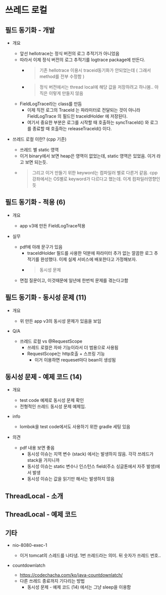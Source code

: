 # 쓰레드 로컬

## 필드 동기화 - 개발

- 개요
  - 앞선 hellotrace는 정식 버전의 로그 추적기가 아니었음
  - 따라서 이제 정식 버전의 로그 추적기를 logtrace package에 만든다.
    - > 기존 hellotrace 이용시 traceid동기화가 안되었는데 ( 그래서 method를 전부 수정함 )  
    - > 정식 버전에서는 thread local에 해당 값을 저장하려고 하나봄.. 아직은 이렇게 만들지 않음
  - FieldLogTrace라는 class를 만듬
    - 이제 직전 로그의 TraceId 는 파라미터로 전달되는 것이 아니라 FieldLogTrace 의 필드인 traceIdHolder 에 저장된다.
    - 여기서 중요한 부분은 로그를 시작할 때 호출하는 syncTraceId() 와 로그를 종료할 때 호출하는 releaseTraceId() 이다.

- 쓰레드 로컬 이란? (cpp 기준)
  - 쓰레드 별 static 영역
  - 이거 binary에서 보면 heap은 영역이 없었는데, static 영역은 있었음. 이거 라고 보면 되는듯.
  - > 그리고 이거 만들기 위한 keyword는 컴파일러 별로 다른거 같음. cpp 강좌에서는 OS별로 keyword가 다르다고 했는데. 이게 컴파일러영향인듯

## 필드 동기화 - 적용 (6)

- 개요
  - app v3에 만든 FieldLogTrace적용

- 실무
  - pdf에 아래 문구가 있음
    -  traceIdHolder 필드를 사용한 덕분에 파라미터 추가 없는 깔끔한 로그 추적기를 완성했다. 이제 실제 서비스에 배포한다고 가정해보자.
    -  > 동시성 문제
  - 면접 질문이고, 이것때문에 일년에 한번씩 문제를 겪는다고함

## 필드 동기화 - 동시성 문제 (11)

- 개요
  - 위 만든 app v3의 동시성 문제가 있음을 보임

- Q/A
  - 쓰레드 로컬 vs @RequestScope
    - 쓰레드 로컬은 자바 기능이라서 더 범용으로 사용됨
    - RequestScope는 http호출 + 스프링 기능
      - 이거 이용하면 requeset마다 bean이 생성됨

## 동시성 문제 - 예제 코드 (14)

- 개요
  - test code 예제로 동시성 문제 확인
  - 전형적인 쓰레드 동시성 문제 예제임.

- info
  - lombok을 test code에서도 사용하기 위한 gradle 세팅 있음

- 의견
  - pdf 내용 보면 좋음
    - 동시성 이슈는 지역 변수 (stack) 에서는 발생하지 않음. 각각 쓰레드가 stack을 가지니까
    - 동시성 이슈는 static 변수나 인스턴스 field(주소 싱글톤에서 자주 발생)에서 발생
    - 동시성 이슈는 값을 읽기만 해서는 발생하지 않음

## ThreadLocal - 소개 

## ThreadLocal - 예제 코드


## 기타 

- nio-8080-exec-1
  - 이거 tomcat의 스레드를 나타냄. 1번 쓰레드라는 의미. 뒤 숫자가 쓰레드 번호..

- countdownlatch
  - https://codechacha.com/ko/java-countdownlatch/
  - 다른 쓰레드 종료까지 기다리는 방법  
    - 동시성 문제 - 예제 코드 (14) 에서는 그냥 sleep을 이용함